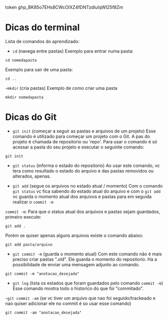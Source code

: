 token
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

# Dicas do terminal
Lista de comandos do aprendizado:


- `cd` (navega entre pastas)
Exemplo para entrar numa pasta:

```
cd nomedapasta
```

Exemplo para sair de uma pasta:

```
cd ..
```

-`mkdir` (cria pastas)
Exemplo de como criar uma pasta

```
mkdir nomedapasta
```

# Dicas do Git

- `git init` (começar a seguir as pastas e arquivos de um projeto)
Esse comando é utilizado para começar um projeto com o Git. A pas do projeto é chamada de repositorio ou 'repo'. Para usar o comando é só acessar a pasta do seu projeto e executar o seguinte comando:

```
git init
```

- `git status` (informa o estado do repositorio)
Ao usar este comando, vc tera como resultado o estado do arquivo e das pastas removidos ou alterados, apenas.

- `git add` (segue os arquivos no estado atual / momento)
Com o comando `git status` vc fica sabendo do estado atual do arquivo e com o `git add` vc guarda o momento atual dos arquivos e pastas para em seguida realizar o `commit -m`

`commit -m`:
Para que o status atual dos arquivos e pastas sejam guardados, primeiro execute:

```
git add .
```

Porém se quiser apenas alguns arquivos existe o comando abaixo:

```
git add pasta/arquivo
```

- `git commit -m` (guarda o momento atual)
Com este comando não é mais preciso criar pastas ".old". Ele guarda o momento do repositorio.
Ha a possibilidade de enviar uma mensagem adjunto ao comando.

```
git commit -m "anotacao_desejada"
```

- `git log`  (lista os estados que foram guardados pelo comando `commit -m`)
Esse comando mostra todo o historico do que foi "commitado".

-`git commit -am` (se vc tiver um arquivo que nao foi seguido/trackeado e nao quiser adicionar ele no commit é so usar esse comando)
```
git commit -am "anotacao_desejada"
